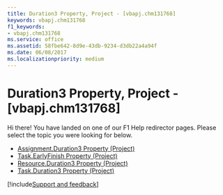 ```yaml
---
title: Duration3 Property, Project - [vbapj.chm131768]
keywords: vbapj.chm131768
f1_keywords:
- vbapj.chm131768
ms.service: office
ms.assetid: 58fbe642-8d9e-43db-9234-d3db22a4a94f
ms.date: 06/08/2017
ms.localizationpriority: medium
---
```



# Duration3 Property, Project - [vbapj.chm131768]

Hi there! You have landed on one of our F1 Help redirector pages. Please select the topic you were looking for below.

- [Assignment.Duration3 Property (Project)](https://msdn.microsoft.com/library/aafc2f78-fa61-2c44-d7ca-0c6499e97632%28Office.15%29.aspx)
- [Task.EarlyFinish Property (Project)](https://msdn.microsoft.com/library/17127825-4eec-7278-8a77-1692142e15e5%28Office.15%29.aspx)
- [Resource.Duration3 Property (Project)](https://msdn.microsoft.com/library/3d72d093-1464-357d-a813-51ba3739f8c4%28Office.15%29.aspx)
- [Task.Duration3 Property (Project)](https://msdn.microsoft.com/library/fe4038c3-a021-42a3-a00b-9f04d907f070%28Office.15%29.aspx)

[!include[Support and feedback](~/includes/feedback-boilerplate.md)]